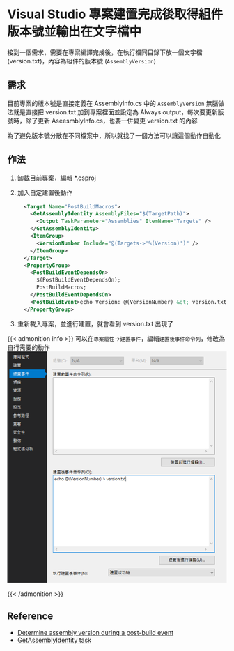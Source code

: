 # Visual Studio 專案建置完成後取得組件版本號並輸出在文字檔中


接到一個需求，需要在專案編譯完成後，在執行檔同目錄下放一個文字檔 (version.txt)，內容為組件的版本號 (`AssemblyVersion`)

<!--more-->

## 需求

目前專案的版本號是直接定義在 AssemblyInfo.cs 中的 `AssemblyVersion`
無腦做法就是直接把 version.txt 加到專案裡面並設定為 Always output，每次要更新版號時，除了更新 AseesmblyInfo.cs，也要一併變更 version.txt 的內容

為了避免版本號分散在不同檔案中，所以就找了一個方法可以讓這個動作自動化

## 作法

1. 缷載目前專案，編輯 *.csproj
2. 加入自定建置後動作

    ```xml
      <Target Name="PostBuildMacros">
        <GetAssemblyIdentity AssemblyFiles="$(TargetPath)">
          <Output TaskParameter="Assemblies" ItemName="Targets" />
        </GetAssemblyIdentity>
        <ItemGroup>
          <VersionNumber Include="@(Targets->'%(Version)')" />
        </ItemGroup>
      </Target>
      <PropertyGroup>
        <PostBuildEventDependsOn>
          $(PostBuildEventDependsOn);
          PostBuildMacros;
        </PostBuildEventDependsOn>
        <PostBuildEvent>echo Version: @(VersionNumber) &gt; version.txt</PostBuildEvent>
      </PropertyGroup>
    ```

3. 重新載入專案，並進行建置，就會看到 version.txt 出現了

{{< admonition info >}}
可以在`專案屬性`->`建置事件`，編輯`建置後事件命令列`，修改為自行需要的動作
![Build Action](/2020/07/visual-studio-get-version-after-build/build_action.png)

{{< /admonition >}}

## Reference

- [Determine assembly version during a post-build event](https://stackoverflow.com/a/19371257/1568102)
- [GetAssemblyIdentity task](https://docs.microsoft.com/en-us/visualstudio/msbuild/getassemblyidentity-task)

